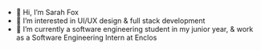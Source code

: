 - 👋 Hi, I’m Sarah Fox
- 👀 I’m interested in UI/UX design & full stack development
- 🌱 I’m currently a software engineering student in my junior year, & work as a Software Engineering Intern at Enclos

<!---
foxster14/foxster14 is a ✨ special ✨ repository because its `README.md` (this file) appears on your GitHub profile.
You can click the Preview link to take a look at your changes. 💞️📫
--->
